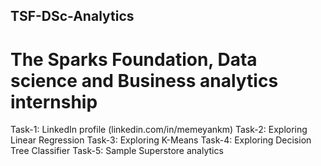 ## TSF-DSc-Analytics
# The Sparks Foundation,  Data science and Business analytics internship
Task-1: LinkedIn profile (linkedin.com/in/memeyankm)
Task-2: Exploring Linear Regression
Task-3: Exploring K-Means
Task-4: Exploring Decision Tree Classifier
Task-5: Sample Superstore analytics
